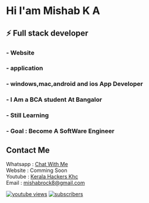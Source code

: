 # Hi I'am Mishab K A

## ⚡ Full stack developer
### - Website
### - application
### - windows,mac,android and ios App Developer
### - I Am a BCA student At Bangalor
### - Still Learning
### - Goal : Become A SoftWare Engineer

## Contact Me <br>
Whatsapp : <a href="https://wa.me/message/XEDQSY2IZ4C7D1">Chat With Me</a> <br>
Website  : Comming Soon<br>
Youtube  : <a href="https://www.youtube.com/c/KeralaHackersKHC">Kerala Hackers Khc</a><br>
Email    : mishabrock8@gmail.com 
<br>

<a href="https://www.youtube.com/c/KeralaHackersKHC?sub_confirmation=1"><img alt="youtube views" title="YouTube views" src="https://freshidea.com/jonah/youtube-api/view-count-badge.php#"/></a>
<a href="https://www.youtube.com/c/KeralaHackersKHC?sub_confirmation=1"><img alt="subscribers" title="Subscribe to my YouTube channel" src="https://freshidea.com/jonah/youtube-api/subscribers-badge.php?color=red#"/></a> 


